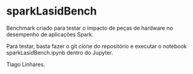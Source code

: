 # sparkLasidBench


Benchmark criado para testar o impacto de peças de hardware no desempenho de aplicações Spark.

Para testar, basta fazer o git clone do repositório e executar o notebook sparkLasidBench.ipynb dentro do Jupyter.

Tiago Linhares.
